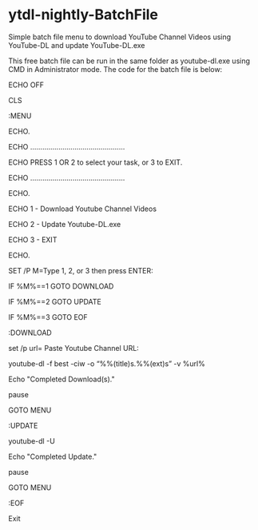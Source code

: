 # ytdl-nightly-BatchFile
Simple batch file menu to download YouTube Channel Videos using YouTube-DL and update YouTube-DL.exe

This free batch file can be run in the same folder as youtube-dl.exe using CMD in  Administrator mode.
The code for the batch file is below:

ECHO OFF

CLS

:MENU

ECHO.

ECHO ...............................................

ECHO PRESS 1 OR 2 to select your task, or 3 to EXIT.

ECHO ...............................................

ECHO.

ECHO 1 - Download Youtube Channel Videos

ECHO 2 - Update Youtube-DL.exe

ECHO 3 - EXIT

ECHO.

SET /P M=Type 1, 2, or 3 then press ENTER: 

IF %M%==1 GOTO DOWNLOAD

IF %M%==2 GOTO UPDATE

IF %M%==3 GOTO EOF

:DOWNLOAD

set /p url= Paste Youtube Channel URL:

youtube-dl -f best -ciw -o “%%(title)s.%%(ext)s” -v %url%

Echo "Completed Download(s)."

pause

GOTO MENU

:UPDATE

youtube-dl -U

Echo "Completed Update."

pause

GOTO MENU

:EOF

Exit
